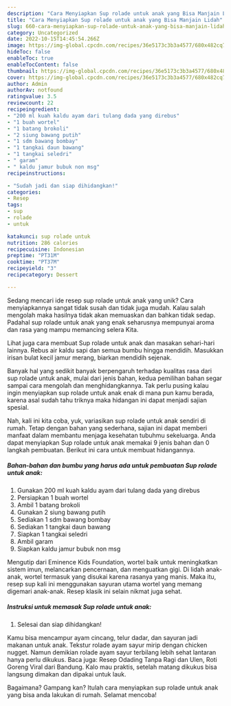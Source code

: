 ```yaml
---
description: "Cara Menyiapkan Sup rolade untuk anak yang Bisa Manjain Lidah"
title: "Cara Menyiapkan Sup rolade untuk anak yang Bisa Manjain Lidah"
slug: 660-cara-menyiapkan-sup-rolade-untuk-anak-yang-bisa-manjain-lidah
category: Uncategorized
date: 2022-10-15T14:45:54.266Z
image: https://img-global.cpcdn.com/recipes/36e5173c3b3a4577/680x482cq70/sup-rolade-untuk-anak-foto-resep-utama.jpg
hideToc: false
enableToc: true
enableTocContent: false
thumbnail: https://img-global.cpcdn.com/recipes/36e5173c3b3a4577/680x482cq70/sup-rolade-untuk-anak-foto-resep-utama.jpg
cover: https://img-global.cpcdn.com/recipes/36e5173c3b3a4577/680x482cq70/sup-rolade-untuk-anak-foto-resep-utama.jpg
author: Admin
authorAv: notfound
ratingvalue: 3.5
reviewcount: 22
recipeingredient:
- "200 ml kuah kaldu ayam dari tulang dada yang direbus"
- "1 buah wortel"
- "1 batang brokoli"
- "2 siung bawang putih"
- "1 sdm bawang bombay"
- "1 tangkai daun bawang"
- "1 tangkai seledri"
- " garam"
- " kaldu jamur bubuk non msg"
recipeinstructions:

- "Sudah jadi dan siap dihidangkan!"
categories:
- Resep
tags:
- sup
- rolade
- untuk

katakunci: sup rolade untuk 
nutrition: 286 calories
recipecuisine: Indonesian
preptime: "PT31M"
cooktime: "PT37M"
recipeyield: "3"
recipecategory: Dessert

---
```





Sedang mencari ide resep sup rolade untuk anak yang unik? Cara menyiapkannya sangat tidak susah dan tidak juga mudah. Kalau salah mengolah maka hasilnya tidak akan memuaskan dan bahkan tidak sedap. Padahal sup rolade untuk anak yang enak seharusnya mempunyai aroma dan rasa yang mampu memancing selera Kita.





Lihat juga cara membuat Sup rolade untuk anak dan masakan sehari-hari lainnya. Rebus air kaldu sapi dan semua bumbu hingga mendidih. Masukkan irisan bulat kecil jamur merang, biarkan mendidih sejenak.

Banyak hal yang sedikit banyak berpengaruh terhadap kualitas rasa dari sup rolade untuk anak, mulai dari jenis bahan, kedua pemilihan bahan segar sampai cara mengolah dan menghidangkannya. Tak perlu pusing kalau ingin menyiapkan sup rolade untuk anak enak di mana pun kamu berada, karena asal sudah tahu triknya maka hidangan ini dapat menjadi sajian spesial.






Nah, kali ini kita coba, yuk, variasikan sup rolade untuk anak sendiri di rumah. Tetap dengan bahan yang sederhana, sajian ini dapat memberi manfaat dalam membantu menjaga kesehatan tubuhmu sekeluarga. Anda dapat menyiapkan Sup rolade untuk anak memakai 9 jenis bahan dan 0 langkah pembuatan. Berikut ini cara untuk membuat hidangannya.

<!--inarticleads1-->

##### Bahan-bahan dan bumbu yang harus ada untuk pembuatan Sup rolade untuk anak:

1. Gunakan 200 ml kuah kaldu ayam dari tulang dada yang direbus
1. Persiapkan 1 buah wortel
1. Ambil 1 batang brokoli
1. Gunakan 2 siung bawang putih
1. Sediakan 1 sdm bawang bombay
1. Sediakan 1 tangkai daun bawang
1. Siapkan 1 tangkai seledri
1. Ambil  garam
1. Siapkan  kaldu jamur bubuk non msg


Mengutip dari Eminence Kids Foundation, wortel baik untuk meningkatkan sistem imun, melancarkan pencernaan, dan menguatkan gigi. Di lidah anak-anak, wortel termasuk yang disukai karena rasanya yang manis. Maka itu, resep sup kali ini menggunakan sayuran utama wortel yang memang digemari anak-anak. Resep klasik ini selain nikmat juga sehat. 

<!--inarticleads2-->

##### Instruksi untuk memasak Sup rolade untuk anak:


1. Selesai dan siap dihidangkan!

Kamu bisa mencampur ayam cincang, telur dadar, dan sayuran jadi makanan untuk anak. Tekstur rolade ayam sayur mirip dengan chicken nugget. Namun demikian rolade ayam sayur terbilang lebih sehat lantaran hanya perlu dikukus. Baca juga: Resep Odading Tanpa Ragi dan Ulen, Roti Goreng Viral dari Bandung. Kalo mau praktis, setelah matang dikukus bisa langsung dimakan dan dipakai untuk lauk. 

Bagaimana? Gampang kan? Itulah cara menyiapkan sup rolade untuk anak yang bisa anda lakukan di rumah. Selamat mencoba!
